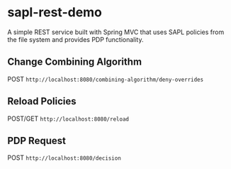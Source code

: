 # sapl-rest-demo
A simple REST service built with Spring MVC that uses SAPL policies from the file system and provides PDP functionality.

## Change Combining Algorithm
POST `http://localhost:8080/combining-algorithm/deny-overrides`

## Reload Policies
POST/GET `http://localhost:8080/reload`

## PDP Request
POST `http://localhost:8080/decision`
